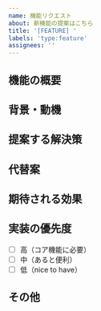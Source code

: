 ```yaml
---
name: 機能リクエスト
about: 新機能の提案はこちら
title: '[FEATURE] '
labels: 'type:feature'
assignees: ''
---
```


## 機能の概要
<!-- 提案する機能を簡潔に記述 -->

## 背景・動機
<!-- なぜこの機能が必要なのか -->

## 提案する解決策
<!-- どのように実装すべきか -->

## 代替案
<!-- 他の解決方法があれば記載 -->

## 期待される効果
<!-- この機能によってどんな価値が生まれるか -->

## 実装の優先度
- [ ] 高（コア機能に必要）
- [ ] 中（あると便利）
- [ ] 低（nice to have）

## その他
<!-- 参考資料やリンクなど -->